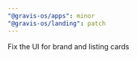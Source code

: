 ```yaml
---
"@gravis-os/apps": minor
"@gravis-os/landing": patch
---
```


Fix the UI for brand and listing cards
